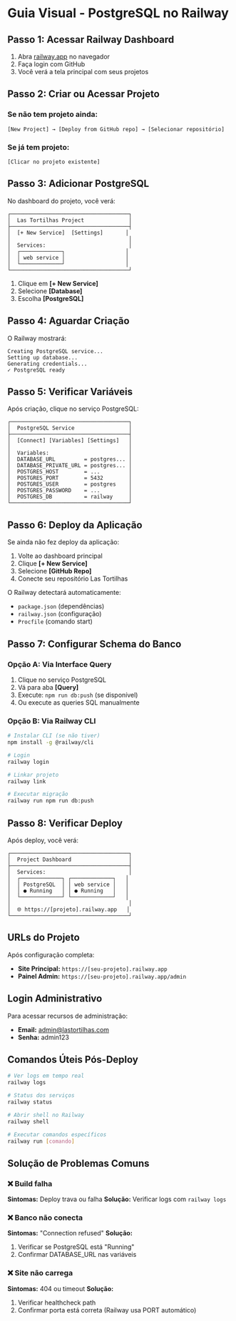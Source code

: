 # Guia Visual - PostgreSQL no Railway

## Passo 1: Acessar Railway Dashboard

1. Abra [railway.app](https://railway.app) no navegador
2. Faça login com GitHub
3. Você verá a tela principal com seus projetos

## Passo 2: Criar ou Acessar Projeto

### Se não tem projeto ainda:
```
[New Project] → [Deploy from GitHub repo] → [Selecionar repositório]
```

### Se já tem projeto:
```
[Clicar no projeto existente]
```

## Passo 3: Adicionar PostgreSQL

No dashboard do projeto, você verá:
```
┌─────────────────────────────────────┐
│  Las Tortilhas Project              │
├─────────────────────────────────────┤
│  [+ New Service]  [Settings]       │
│                                     │
│  Services:                          │
│  ┌─────────────┐                   │
│  │ web service │                   │
│  └─────────────┘                   │
└─────────────────────────────────────┘
```

1. Clique em **[+ New Service]**
2. Selecione **[Database]**
3. Escolha **[PostgreSQL]**

## Passo 4: Aguardar Criação

O Railway mostrará:
```
Creating PostgreSQL service...
Setting up database...
Generating credentials...
✓ PostgreSQL ready
```

## Passo 5: Verificar Variáveis

Após criação, clique no serviço PostgreSQL:
```
┌─────────────────────────────────────┐
│  PostgreSQL Service                 │
├─────────────────────────────────────┤
│  [Connect] [Variables] [Settings]   │
│                                     │
│  Variables:                         │
│  DATABASE_URL         = postgres... │
│  DATABASE_PRIVATE_URL = postgres... │
│  POSTGRES_HOST        = ...         │
│  POSTGRES_PORT        = 5432        │
│  POSTGRES_USER        = postgres    │
│  POSTGRES_PASSWORD    = ...         │
│  POSTGRES_DB          = railway     │
└─────────────────────────────────────┘
```

## Passo 6: Deploy da Aplicação

Se ainda não fez deploy da aplicação:
1. Volte ao dashboard principal
2. Clique **[+ New Service]**
3. Selecione **[GitHub Repo]**
4. Conecte seu repositório Las Tortilhas

O Railway detectará automaticamente:
- `package.json` (dependências)
- `railway.json` (configuração)
- `Procfile` (comando start)

## Passo 7: Configurar Schema do Banco

### Opção A: Via Interface Query
1. Clique no serviço PostgreSQL
2. Vá para aba **[Query]**
3. Execute: `npm run db:push` (se disponível)
4. Ou execute as queries SQL manualmente

### Opção B: Via Railway CLI
```bash
# Instalar CLI (se não tiver)
npm install -g @railway/cli

# Login
railway login

# Linkar projeto
railway link

# Executar migração
railway run npm run db:push
```

## Passo 8: Verificar Deploy

Após deploy, você verá:
```
┌─────────────────────────────────────┐
│  Project Dashboard                  │
├─────────────────────────────────────┤
│  Services:                          │
│  ┌─────────────┐ ┌─────────────┐   │
│  │ PostgreSQL  │ │ web service │   │
│  │ ● Running   │ │ ● Running   │   │
│  └─────────────┘ └─────────────┘   │
│                                     │
│  🌐 https://[projeto].railway.app   │
└─────────────────────────────────────┘
```

## URLs do Projeto

Após configuração completa:
- **Site Principal:** `https://[seu-projeto].railway.app`
- **Painel Admin:** `https://[seu-projeto].railway.app/admin`

## Login Administrativo

Para acessar recursos de administração:
- **Email:** admin@lastortilhas.com
- **Senha:** admin123

## Comandos Úteis Pós-Deploy

```bash
# Ver logs em tempo real
railway logs

# Status dos serviços
railway status

# Abrir shell no Railway
railway shell

# Executar comandos específicos
railway run [comando]
```

## Solução de Problemas Comuns

### ❌ Build falha
**Sintomas:** Deploy trava ou falha
**Solução:** Verificar logs com `railway logs`

### ❌ Banco não conecta
**Sintomas:** "Connection refused"
**Solução:** 
1. Verificar se PostgreSQL está "Running"
2. Confirmar DATABASE_URL nas variáveis

### ❌ Site não carrega
**Sintomas:** 404 ou timeout
**Solução:**
1. Verificar healthcheck path
2. Confirmar porta está correta (Railway usa PORT automático)